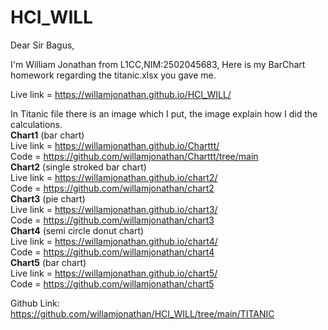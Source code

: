 # HCI_WILL
Dear Sir Bagus,

I'm William Jonathan from L1CC,NIM:2502045683, Here is my BarChart homework regarding the titanic.xlsx you gave me.

Live link = https://willamjonathan.github.io/HCI_WILL/

In Titanic file there is an image which I put, the image explain how I did the calculations.<br>
<b>Chart1</b> (bar chart) <br> Live link = https://willamjonathan.github.io/Charttt/ <br>
Code = https://github.com/willamjonathan/Charttt/tree/main <br>
<b>Chart2</b> (single stroked bar chart)<br> Live link = https://willamjonathan.github.io/chart2/ <br>
Code = https://github.com/willamjonathan/chart2 <br>
<b>Chart3</b> (pie chart) <br> Live link = https://willamjonathan.github.io/chart3/ <br>
Code = https://github.com/willamjonathan/chart3 <br>
<b>Chart4</b> (semi circle donut chart)<br> Live link = https://willamjonathan.github.io/chart4/ <br>
Code = https://github.com/willamjonathan/chart4 <br>
  <b>Chart5</b> (bar chart) <br> Live link = https://willamjonathan.github.io/chart5/ <br>
Code = https://github.com/willamjonathan/chart5 <br>

Github Link: https://github.com/willamjonathan/HCI_WILL/tree/main/TITANIC
